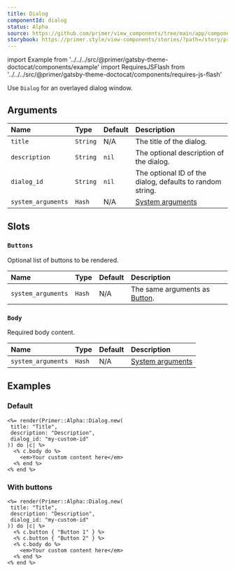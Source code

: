 ```yaml
---
title: Dialog
componentId: dialog
status: Alpha
source: https://github.com/primer/view_components/tree/main/app/components/primer/alpha/dialog.rb
storybook: https://primer.style/view-components/stories/?path=/story/primer-alpha-dialog
---
```


import Example from '../../../src/@primer/gatsby-theme-doctocat/components/example'
import RequiresJSFlash from '../../../src/@primer/gatsby-theme-doctocat/components/requires-js-flash'

<RequiresJSFlash />

<!-- Warning: AUTO-GENERATED file, do not edit. Add code comments to your Ruby instead <3 -->

Use `Dialog` for an overlayed dialog window.

## Arguments

| Name | Type | Default | Description |
| :- | :- | :- | :- |
| `title` | `String` | N/A | The title of the dialog. |
| `description` | `String` | `nil` | The optional description of the dialog. |
| `dialog_id` | `String` | `nil` | The optional ID of the dialog, defaults to random string. |
| `system_arguments` | `Hash` | N/A | [System arguments](/system-arguments) |

## Slots

### `Buttons`

Optional list of buttons to be rendered.

| Name | Type | Default | Description |
| :- | :- | :- | :- |
| `system_arguments` | `Hash` | N/A | The same arguments as [Button](/components/button). |

### `Body`

Required body content.

| Name | Type | Default | Description |
| :- | :- | :- | :- |
| `system_arguments` | `Hash` | N/A | [System arguments](/system-arguments) |

## Examples

### Default

<Example src="<div class='modal-dialog-backdrop'>  <modal-dialog role='dialog' id='my-custom-id' aria-labelledby='my-custom-id-header' aria-describedby='my-custom-id-description' data-view-component='true' class='dialog hidden'>    <header>      <h1 id='my-custom-id-header'>Title</h1>        <h2 id='my-custom-id-description'>Description</h2>      <button aria-label='Close' type='button' data-view-component='true' class='close-button'><svg aria-hidden='true' height='16' viewBox='0 0 16 16' version='1.1' width='16' data-view-component='true' class='octicon octicon-x'>    <path fill-rule='evenodd' d='M3.72 3.72a.75.75 0 011.06 0L8 6.94l3.22-3.22a.75.75 0 111.06 1.06L9.06 8l3.22 3.22a.75.75 0 11-1.06 1.06L8 9.06l-3.22 3.22a.75.75 0 01-1.06-1.06L6.94 8 3.72 4.78a.75.75 0 010-1.06z'></path></svg></button>    </header>    <div data-view-component='true'>    <em>Your custom content here</em></div></modal-dialog></div>" />

```erb
<%= render(Primer::Alpha::Dialog.new(
 title: "Title",
 description: "Description",
 dialog_id: "my-custom-id"
)) do |c| %>
  <% c.body do %>
    <em>Your custom content here</em>
  <% end %>
<% end %>
```

### With buttons

<Example src="<div class='modal-dialog-backdrop'>  <modal-dialog role='dialog' id='my-custom-id' aria-labelledby='my-custom-id-header' aria-describedby='my-custom-id-description' data-view-component='true' class='dialog hidden'>    <header>      <h1 id='my-custom-id-header'>Title</h1>        <h2 id='my-custom-id-description'>Description</h2>      <button aria-label='Close' type='button' data-view-component='true' class='close-button'><svg aria-hidden='true' height='16' viewBox='0 0 16 16' version='1.1' width='16' data-view-component='true' class='octicon octicon-x'>    <path fill-rule='evenodd' d='M3.72 3.72a.75.75 0 011.06 0L8 6.94l3.22-3.22a.75.75 0 111.06 1.06L9.06 8l3.22 3.22a.75.75 0 11-1.06 1.06L8 9.06l-3.22 3.22a.75.75 0 01-1.06-1.06L6.94 8 3.72 4.78a.75.75 0 010-1.06z'></path></svg></button>    </header>    <div data-view-component='true'>    <em>Your custom content here</em></div>      <footer>          <button type='button' data-view-component='true' class='btn'>  Button 1</button>          <button type='button' data-view-component='true' class='btn'>  Button 2</button>      </footer></modal-dialog></div>" />

```erb
<%= render(Primer::Alpha::Dialog.new(
 title: "Title",
 description: "Description",
 dialog_id: "my-custom-id"
)) do |c| %>
  <% c.button { "Button 1" } %>
  <% c.button { "Button 2" } %>
  <% c.body do %>
    <em>Your custom content here</em>
  <% end %>
<% end %>
```
